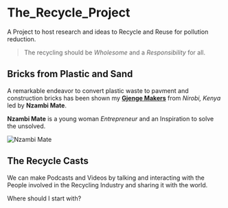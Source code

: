 # The_Recycle_Project
A Project to host research and ideas to Recycle and Reuse for pollution reduction.

> The recycling should be *Wholesome* and a *Responsibility* for all.

## Bricks from Plastic and Sand

A remarkable endeavor to convert plastic waste to pavment and construction bricks has been shown my **[Gjenge Makers](https://www.gjenge.co.ke/ "Gjenge Makers")** from *Nirobi, Kenya* led by **Nzambi Mate**.

**Nzambi Mate** is a young woman *Entrepreneur* and an Inspiration to solve the unsolved.

![Nzambi Mate](https://external-content.duckduckgo.com/iu/?u=https%3A%2F%2Fnews-lt.gismeteo.st%2F2021%2F07%2F48d86d93.jpg&f=1&nofb=1)

## The Recycle Casts

We can make Podcasts and Videos by talking and interacting with the People involved in the Recycling Industry and sharing it with the world.

Where should I start with?
